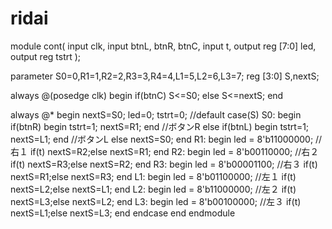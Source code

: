 # ridai

module cont(
	input clk,
	input btnL, btnR, btnC,
	input t,
	output reg [7:0] led,
	output reg tstrt
);

parameter S0=0,R1=1,R2=2,R3=3,R4=4,L1=5,L2=6,L3=7;
reg [3:0] S,nextS;

always @(posedge clk) begin
  if(btnC) S<=S0;
  else S<=nextS;
end

always @* begin
  nextS=S0; led=0; tstrt=0;     //default
  case(S)
    S0: begin
      if(btnR) begin tstrt=1; nextS=R1; end  //ボタンR
      else if(btnL) begin tstrt=1; nextS=L1; end  //ボタンL
      else nextS=S0;
    end
    R1: begin
      led = 8'b11000000;   //右１
      if(t) nextS=R2;else nextS=R1;
    end
    R2: begin
      led = 8'b00110000;   //右２
      if(t) nextS=R3;else nextS=R2;
    end
    R3: begin
      led = 8'b00001100;   //右３
      if(t) nextS=R1;else nextS=R3;
    end
    L1: begin
      led = 8'b01100000;   //左１
      if(t) nextS=L2;else nextS=L1;
    end
    L2: begin
      led = 8'b11000000;   //左２
      if(t) nextS=L3;else nextS=L2;
    end
    L3: begin
      led = 8'b00100000;   //左３
      if(t) nextS=L1;else nextS=L3;
    end
  endcase
end
endmodule

